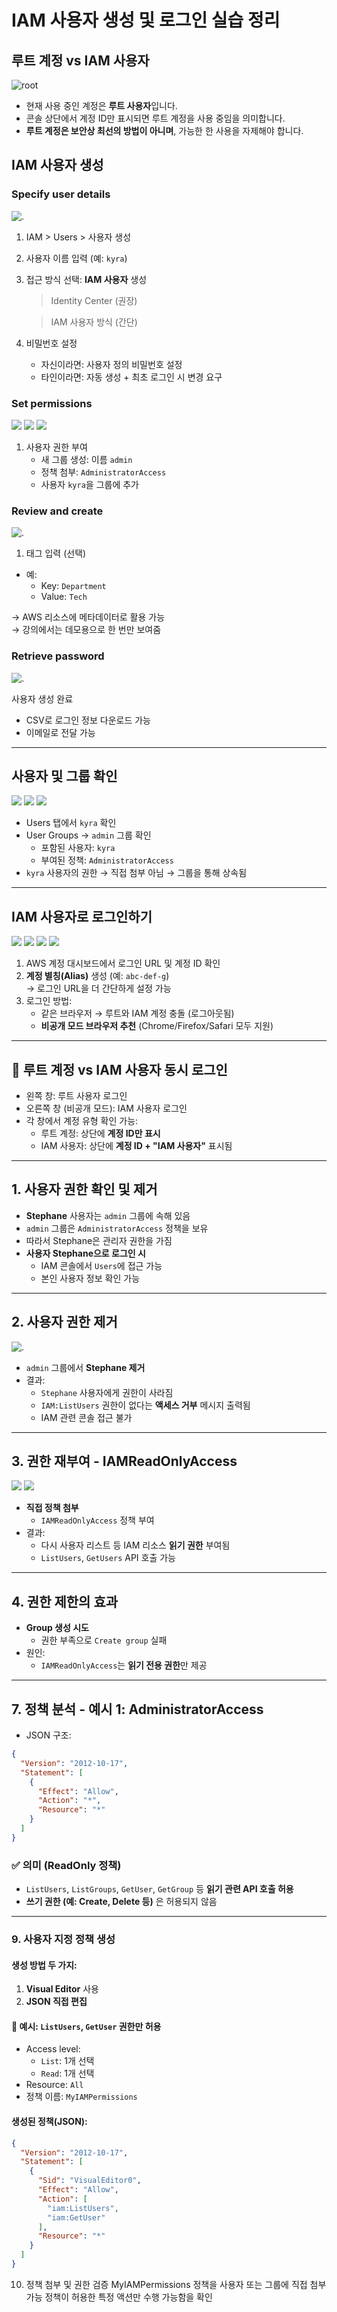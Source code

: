 # IAM 사용자 생성 및 로그인 실습 정리


## 루트 계정 vs IAM 사용자
![root](../../../section4/img/lab/1.png)
- 현재 사용 중인 계정은 **루트 사용자**입니다.
- 콘솔 상단에서 계정 ID만 표시되면 루트 계정을 사용 중임을 의미합니다.
- **루트 계정은 보안상 최선의 방법이 아니며**, 가능한 한 사용을 자제해야 합니다.

## IAM 사용자 생성

### Specify user details
![.](../../../section4/img/lab/create1.png)
1. IAM > Users > 사용자 생성
2. 사용자 이름 입력 (예: `kyra`)
3. 접근 방식 선택: **IAM 사용자** 생성  
   > Identity Center (권장)

   > IAM 사용자 방식 (간단)
4. 비밀번호 설정
   - 자신이라면: 사용자 정의 비밀번호 설정
   - 타인이라면: 자동 생성 + 최초 로그인 시 변경 요구

### Set permissions

<!-- carousel start -->
  <img src="../../../section4/img/lab/create2.png" />
  <img src="../../../section4/img/lab/create3.png" />
  <img src="../../../section4/img/lab/create4.png" />
<!-- carousel end -->

1. 사용자 권한 부여
   - 새 그룹 생성: 이름 `admin`
   - 정책 첨부: `AdministratorAccess`
   - 사용자 `kyra`을 그룹에 추가

### Review and create
![.](../../../section4/img/lab/create5.png)

1. 태그 입력 (선택)

- 예:  
  - Key: `Department`  
  - Value: `Tech`

→ AWS 리소스에 메타데이터로 활용 가능  
→ 강의에서는 데모용으로 한 번만 보여줌

### Retrieve password

![.](../../../section4/img/lab/create6.png)

 사용자 생성 완료

- CSV로 로그인 정보 다운로드 가능
- 이메일로 전달 가능

---

## 사용자 및 그룹 확인

<carousel>
   <img src="../../../section4/img/lab/create7.png" />
   <img src="../../../section4/img/lab/create8.png" />
   <img src="../../../section4/img/lab/create9.png" />
</carousel>

- Users 탭에서 `kyra` 확인
- User Groups → `admin` 그룹 확인  
  - 포함된 사용자: `kyra`
  - 부여된 정책: `AdministratorAccess`
- `kyra` 사용자의 권한 → 직접 첨부 아님 → 그룹을 통해 상속됨

---

## IAM 사용자로 로그인하기

<carousel>
   <img src="../../../section4/img/lab/iam1.png" />
   <img src="../../../section4/img/lab/iam2.png" />
   <img src="../../../section4/img/lab/iam3.png" />
   <img src="../../../section4/img/lab/iam4.png" />
</carousel>

1. AWS 계정 대시보드에서 로그인 URL 및 계정 ID 확인
2. **계정 별칭(Alias)** 생성 (예: `abc-def-g`)  
   → 로그인 URL을 더 간단하게 설정 가능
3. 로그인 방법:
   - 같은 브라우저 → 루트와 IAM 계정 충돌 (로그아웃됨)
   - **비공개 모드 브라우저 추천** (Chrome/Firefox/Safari 모두 지원)

---

## 🔁 루트 계정 vs IAM 사용자 동시 로그인

- 왼쪽 창: 루트 사용자 로그인
- 오른쪽 창 (비공개 모드): IAM 사용자 로그인
- 각 창에서 계정 유형 확인 가능:
  - 루트 계정: 상단에 **계정 ID만 표시**
  - IAM 사용자: 상단에 **계정 ID + "IAM 사용자"** 표시됨

---

## 1. 사용자 권한 확인 및 제거

- **Stephane** 사용자는 `admin` 그룹에 속해 있음
- `admin` 그룹은 `AdministratorAccess` 정책을 보유
- 따라서 Stephane은 관리자 권한을 가짐
- **사용자 Stephane으로 로그인 시**
  - IAM 콘솔에서 `Users`에 접근 가능
  - 본인 사용자 정보 확인 가능

---

## 2. 사용자 권한 제거
![.](../../../section4/img/lab/remove.png)

- `admin` 그룹에서 **Stephane 제거**
- 결과:
  - `Stephane` 사용자에게 권한이 사라짐
  - `IAM:ListUsers` 권한이 없다는 **액세스 거부** 메시지 출력됨
  - IAM 관련 콘솔 접근 불가

---

## 3. 권한 재부여 - IAMReadOnlyAccess

<carousel>
   <img src="../../../section4/img/lab/make1.png" />
   <img src="../../../section4/img/lab/make2.png" />
</carousel>

- **직접 정책 첨부**
  - `IAMReadOnlyAccess` 정책 부여
- 결과:
  - 다시 사용자 리스트 등 IAM 리소스 **읽기 권한** 부여됨
  - `ListUsers`, `GetUsers` API 호출 가능

---

## 4. 권한 제한의 효과

- **Group 생성 시도**
  - 권한 부족으로 `Create group` 실패
- 원인:
  - `IAMReadOnlyAccess`는 **읽기 전용 권한**만 제공

---

## 7. 정책 분석 - 예시 1: AdministratorAccess


- JSON 구조:

```json
{
  "Version": "2012-10-17",
  "Statement": [
    {
      "Effect": "Allow",
      "Action": "*",
      "Resource": "*"
    }
  ]
}
```

### ✅ 의미 (ReadOnly 정책)
- `ListUsers`, `ListGroups`, `GetUser`, `GetGroup` 등 **읽기 관련 API 호출 허용**
- **쓰기 권한 (예: Create, Delete 등)** 은 허용되지 않음

---

### 9. 사용자 지정 정책 생성

#### 생성 방법 두 가지:
1. **Visual Editor** 사용
2. **JSON 직접 편집**

#### 🎯 예시: `ListUsers`, `GetUser` 권한만 허용
- Access level:
  - `List`: 1개 선택
  - `Read`: 1개 선택
- Resource: `All`
- 정책 이름: `MyIAMPermissions`

#### 생성된 정책(JSON):
```json
{
  "Version": "2012-10-17",
  "Statement": [
    {
      "Sid": "VisualEditor0",
      "Effect": "Allow",
      "Action": [
        "iam:ListUsers",
        "iam:GetUser"
      ],
      "Resource": "*"
    }
  ]
}
```

10. 정책 첨부 및 권한 검증
MyIAMPermissions 정책을 사용자 또는 그룹에 직접 첨부 가능
정책이 허용한 특정 액션만 수행 가능함을 확인